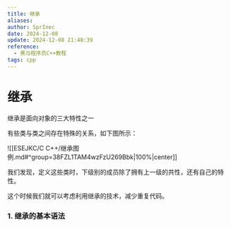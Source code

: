 ```yaml
---
title: 继承
aliases: 
author: SprInec
date: 2024-12-08
update: 2024-12-08 21:48:39
reference: 
  - 黑马程序员C++教程
tags: cpp
---
```

# 继承

继承是面向对象的三大特性之一

有些类与类之间存在特殊的关系，如下图所示：

![[ESEJKC/C C++/继承图例.md#^group=38FZL1TAM4wzFzU269Bbk|100%|center]]

我们发现，定义这些类时，下级别的成员除了拥有上一级的共性，还有自己的特性。

这个时候我们就可以考虑利用继承的技术，减少重复代码。

### 1. 继承的基本语法

```cpp

```




